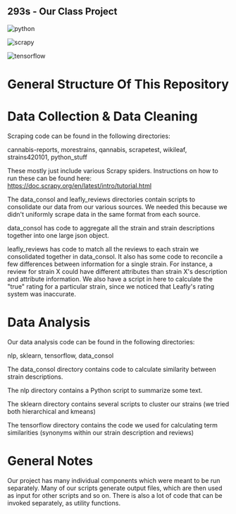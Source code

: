 ## 293s - Our Class Project



![python](https://img.shields.io/badge/Python-2.7.13%2B-437ebf.svg?colorA=96b2b4&style=flat-square)

![scrapy](https://img.shields.io/badge/Scrapy-1.3.2-437ebf.svg?colorA=96b2b4&style=flat-square)

![tensorflow](https://img.shields.io/badge/TensorFlow-1.0.0-437ebf.svg?colorA=96b2b4&style=flat-square)


# General Structure Of This Repository

# Data Collection & Data Cleaning
Scraping code can be found in the following directories:

cannabis-reports, morestrains, qannabis, scrapetest, wikileaf, strains420101, python_stuff

These mostly just include various Scrapy spiders. Instructions on how to run these can be found here: https://doc.scrapy.org/en/latest/intro/tutorial.html


The data_consol and leafly_reviews directories contain scripts to consolidate our data from our various sources.
We needed this because we didn't uniformly scrape data in the same format from each source.

data_consol has code to aggregate all the strain and strain descriptions together into one large json object.

leafly_reviews has code to match all the reviews to each strain we consolidated together in data_consol.
It also has some code to reconcile a few differences between information for a single strain. For instance, a review for strain X could have different attributes than strain X's description and attribute information.
We also have a script in here to calculate the "true" rating for a particular strain, since we noticed that Leafly's rating system was inaccurate.

# Data Analysis

Our data analysis code can be found in the following directories:

nlp, sklearn, tensorflow, data_consol

The data_consol directory contains code to calculate similarity between strain descriptions.

The nlp directory contains a Python script to summarize some text.

The sklearn directory contains several scripts to cluster our strains (we tried both hierarchical and kmeans)

The tensorflow directory contains the code we used for calculating term similarities (synonyms within our strain description and reviews)

# General Notes

Our project has many individual components which were meant to be run separately. Many of our scripts generate output files, which are then used as input for other scripts and so on. There is also a lot of code that can be invoked separately, as utility functions.
